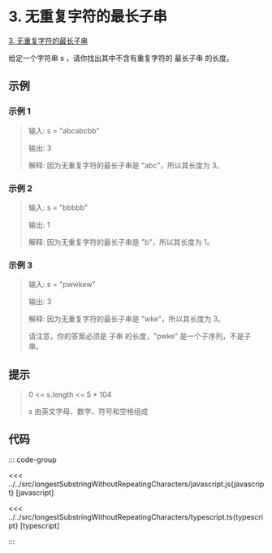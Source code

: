 # 3. 无重复字符的最长子串

[3. 无重复字符的最长子串](https://leetcode.cn/problems/longest-substring-without-repeating-characters/description/)

给定一个字符串 s ，请你找出其中不含有重复字符的 最长子串 的长度。

## 示例

### 示例 1

> 输入: s = "abcabcbb"
>
> 输出: 3
>
> 解释: 因为无重复字符的最长子串是 "abc"，所以其长度为 3。

### 示例 2

> 输入: s = "bbbbb"
>
> 输出: 1
>
> 解释: 因为无重复字符的最长子串是 "b"，所以其长度为 1。

### 示例 3

> 输入: s = "pwwkew"
>
> 输出: 3
>
> 解释: 因为无重复字符的最长子串是 "wke"，所以其长度为 3。
>
> 请注意，你的答案必须是 子串 的长度，"pwke" 是一个子序列，不是子串。

## 提示

> 0 <= s.length <= 5 * 104
>
> s 由英文字母、数字、符号和空格组成

## 代码

::: code-group

<<< ../../src/longestSubstringWithoutRepeatingCharacters/javascript.js{javascript} [javascript]

<<< ../../src/longestSubstringWithoutRepeatingCharacters/typescript.ts{typescript} [typescript]

:::
